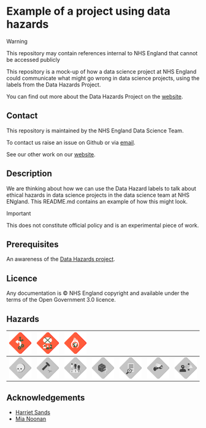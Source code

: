 # Example of a project using data hazards

> [!WARNING]
> This repository may contain references internal to NHS England that cannot be accessed publicly

This repository is a mock-up of how a data science project at NHS England could communicate what might go wrong in data science projects, using the labels from the Data Hazards Project.

You can find out more about the Data Hazards Project on the [website][1].

## Contact

This repository is maintained by the NHS England Data Science Team.

To contact us raise an issue on Github or via [email][2].

See our other work on our [website][3].

## Description

We are thinking about how we can use the Data Hazard labels to talk about ethical hazards in data science projects in the data science team at NHS ENgland. This README.md contains an example of how this might look.

> [!IMPORTANT]
> This does not constitute official policy and is an experimental piece of work.

## Prerequisites

An awareness of the [Data Hazards project][1].

## Licence

Any documentation is © NHS England copyright and available under the terms of the Open Government 3.0 licence.

## Hazards

| <img src="./images/automates-decision-making.png" alt="Hazard: Automates Decision Making" width="200"/> | <img src="./images/lacks-community.png" alt="Hazard: Lacks Community Involvement" width="200"/> | <img src="./images/environment.png" alt="Hazard: High Environmental Cost" width="200"/> | | | | |
|:-:|:-:|:-:|:-:|:-:|:-:|:-:|
| <img src="./images/direct-harm-bw.png" alt="Hazard: May Cause Direct Harm" width="200"/> | <img src="./images/misuse-bw.png" alt="Hazard: Danger of Misuse" width="200"/> | <img src="./images/classifies-people-bw.png" alt="Hazard: Ranks or Classifies People" width="200"/> | <img src="./images/difficult-to-understand-bw.png" alt="Hazard: Difficult to Understand" width="200"/> | <img src="./images/lacks-informed-consent-bw.png" alt="Hazard: Lacks Informed Consent" width="200"/> | <img src="./images/privacy-bw.png" alt="Hazard: Risk to Privacy" width="200"/> | <img src="./images/reinforce-bias-bw.png" alt="Hazard: Reinforces Existing Bias" width="200"/> |

## Acknowledgements

* [Harriet Sands](https://github.com/harrietrs)
* [Mia Noonan](https://github.com/amelianoonan1-nhs)

[1]: https://datahazards.com/about.html
[2]: mailto@datascience.nhs.net
[3]: https://nhsengland.github.io/datascience/
